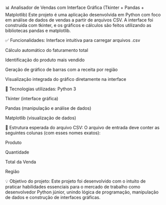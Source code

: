 📊 Analisador de Vendas com Interface Gráfica (Tkinter + Pandas + Matplotlib)
Este projeto é uma aplicação desenvolvida em Python com foco em análise de dados de vendas a partir de arquivos CSV. A interface foi construída com tkinter, e os gráficos e cálculos são feitos utilizando as bibliotecas pandas e matplotlib.

✅ Funcionalidades:
Interface intuitiva para carregar arquivos .csv

Cálculo automático do faturamento total

Identificação do produto mais vendido

Geração de gráfico de barras com a receita por região

Visualização integrada do gráfico diretamente na interface

🧠 Tecnologias utilizadas:
Python 3

Tkinter (interface gráfica)

Pandas (manipulação e análise de dados)

Matplotlib (visualização de dados)

📁 Estrutura esperada do arquivo CSV:
O arquivo de entrada deve conter as seguintes colunas (com esses nomes exatos):

Produto

Quantidade

Total da Venda

Região

💡 Objetivo do projeto:
Este projeto foi desenvolvido com o intuito de praticar habilidades essenciais para o mercado de trabalho como desenvolvedor Python júnior, unindo lógica de programação, manipulação de dados e construção de interfaces gráficas.


